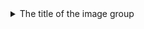 <details>
  <summary>The title of the image group</summary>
  <img src="https://www.nta.co.jp/media/tripa/static_contents/nta-tripa/item_images/images/000/110/062/medium/950bdf27-9100-4820-8a06-7f3a2c50c502.jpg" alt="image-description"/>
  <img src="https://www.nta.co.jp/media/tripa/static_contents/nta-tripa/item_images/images/000/110/064/medium/0668b711-8f03-4b2c-bc24-b4a05c503b92.jpg" alt="image-description"/>
  <img src="https://www.nta.co.jp/media/tripa/static_contents/nta-tripa/item_images/images/000/108/152/medium/d8b8ca8d-b21a-449d-8ba0-1a642610cf39.png" alt="image-description"/>
</details>
